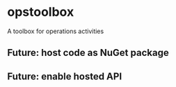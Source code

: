 # opstoolbox
A toolbox for operations activities

## Future: host code as NuGet package
## Future: enable hosted API
